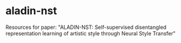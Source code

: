 # aladin-nst
Resources for paper: "ALADIN-NST: Self-supervised disentangled representation learning of artistic style through Neural Style Transfer"
